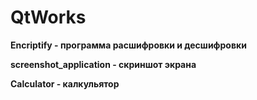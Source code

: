 # QtWorks

<b>Encriptify - программа расшифровки и десшифровки </b> 

<b>screenshot_application - скриншот экрана </b>

<b>Calculator - калкульятор 

